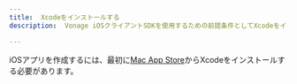 ```yaml
---
title:  Xcodeをインストールする
description:  Vonage iOSクライアントSDKを使用するための前提条件としてXcodeをインストールします

---
```


iOSアプリを作成するには、最初に[Mac App Store](https://apps.apple.com/gb/app/xcode/id497799835?mt=12)からXcodeをインストールする必要があります。

